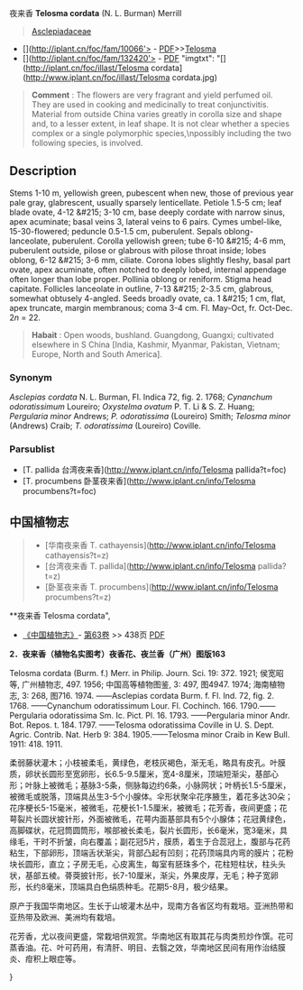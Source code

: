 夜来香 **Telosma cordata** (N. L. Burman) Merrill

> [Asclepiadaceae](http://www.iplant.cn/info/Asclepiadaceae?t=foc)
* [](http://iplant.cn/foc/fam/10066'> - [PDF](http://iplant.cn/foc/pdf/Asclepiadaceae.pdf)>>[Telosma](http://www.iplant.cn/info/Telosma?t=foc)
* [](http://iplant.cn/foc/fam/132420'> - [PDF](http://www.iplant.cn/foc/pdf/Telosma.pdf)
  "imgtxt": "[](http://iplant.cn/foc/illast/Telosma cordata](http://www.iplant.cn/foc/illast/Telosma cordata.jpg)


> **Comment** : 
> The flowers are very fragrant and yield perfumed oil. They are used in cooking and medicinally to treat conjunctivitis.
> Material from outside China varies greatly in corolla size and shape and, to a lesser extent, in leaf shape. It is not clear whether a species complex or a single polymorphic species,\npossibly including the two following species, is involved.

## Description

Stems 1-10 m, yellowish green, pubescent when new, those of previous year pale gray, glabrescent, usually sparsely lenticellate. Petiole 1.5-5 cm; leaf blade ovate, 4-12 &amp;#215; 3-10 cm, base deeply cordate with narrow sinus, apex acuminate; basal veins 3, lateral veins to 6 pairs. Cymes umbel-like, 15-30-flowered; peduncle 0.5-1.5 cm, puberulent. Sepals oblong-lanceolate, puberulent. Corolla yellowish green; tube 6-10 &amp;#215; 4-6 mm, puberulent outside, pilose or glabrous with pilose throat inside; lobes oblong, 6-12 &amp;#215; 3-6 mm, ciliate. Corona lobes slightly fleshy, basal part ovate, apex acuminate, often notched to deeply lobed, internal appendage often longer than lobe proper. Pollinia oblong or reniform. Stigma head capitate. Follicles lanceolate in outline, 7-13 &amp;#215; 2-3.5 cm, glabrous, somewhat obtusely 4-angled. Seeds broadly ovate, ca. 1 &amp;#215; 1 cm, flat, apex truncate, margin membranous; coma 3-4 cm. Fl. May-Oct, fr. Oct-Dec. 2*n* = 22.


> **Habait** : 
> Open woods, bushland. Guangdong, Guangxi; cultivated elsewhere in S China [India, Kashmir, Myanmar, Pakistan, Vietnam; Europe, North and South America].

### Synonym
*Asclepias cordata* N. L. Burman, Fl. Indica 72, fig. 2. 1768; *Cynanchum odoratissimum* Loureiro; *Oxystelma ovatum* P. T. Li & S. Z. Huang; *Pergularia minor* Andrews; *P. odoratissima* (Loureiro) Smith; *Telosma minor* (Andrews) Craib; *T. odoratissima* (Loureiro) Coville.



### Parsublist

* [T.  pallida  台湾夜来香](http://www.iplant.cn/info/Telosma pallida?t=foc)
* [T.  procumbens  卧茎夜来香](http://www.iplant.cn/info/Telosma procumbens?t=foc)

## 中国植物志

> * [华南夜来香  T.  cathayensis](http://www.iplant.cn/info/Telosma cathayensis?t=z)
> * [台湾夜来香  T.  pallida](http://www.iplant.cn/info/Telosma pallida?t=z)
> * [卧茎夜来香  T.  procumbens](http://www.iplant.cn/info/Telosma procumbens?t=z)


**夜来香 Telosma cordata",



* [《中国植物志》](http://www.iplant.cn/frps)- [第63卷](http://www.iplant.cn/frps/vol/63) >> 438页 [PDF](http://www.iplant.cn/frps/pdf/63/438.pdf)


**2．夜来香（植物名实图考）夜香花、夜兰香（广州）图版163**

Telosma cordata (Burm. f.) Merr. in Philip. Journ. Sci. 19: 372. 1921; 侯宽昭等, 广州植物志, 497. 1956; 中国高等植物图鉴, 3: 497, 图4947. 1974; 海南植物志, 3: 268, 图716. 1974. ——Asclepias cordata Burm. f. Fl. Ind. 72, fig. 2. 1768. ——Cynanchum odoratissimum Lour. Fl. Cochinch. 166. 1790.——Pergularia odoratissima Sm. Ic. Pict. Pl. 16. 1793. ——Pergularia minor Andr. Bot. Repos. t. 184. 1797. ——Telosma odoratissima Coville in U. S. Dept. Agric. Contrib. Nat. Herb 9: 384. 1905.——Telosma minor Craib in Kew Bull. 1911: 418. 1911.

柔弱藤状灌木；小枝被柔毛，黄绿色，老枝灰褐色，渐无毛，略具有皮孔。叶膜质，卵状长圆形至宽卵形，长6.5-9.5厘米，宽4-8厘米，顶端短渐尖，基部心形；叶脉上被微毛；基脉3-5条，侧脉每边约6条，小脉网状；叶柄长1.5-5厘米，被微毛或脱落，顶端具丛生3-5个小腺体。伞形状聚伞花序腋生，着花多达30朵；花序梗长5-15毫米，被微毛，花梗长1-1.5厘米，被微毛；花芳香，夜间更盛；花萼裂片长圆状披针形，外面被微毛，花萼内面基部具有5个小腺体；花冠黄绿色，高脚碟状，花冠筒圆筒形，喉部被长柔毛，裂片长圆形，长6毫米，宽3毫米，具缘毛，干时不折皱，向右覆盖；副花冠5片，膜质，着生于合蕊冠上，腹部与花药粘生，下部卵形，顶端舌状渐尖，背部凸起有凹刻；花药顶端具内弯的膜片；花粉块长圆形，直立；子房无毛，心皮离生，每室有胚珠多个，花柱短柱状，柱头头状，基部五棱。蓇葖披针形，长7-10厘米，渐尖，外果皮厚，无毛；种子宽卵形，长约8毫米，顶端具白色绢质种毛。花期5-8月，极少结果。

原产于我国华南地区。生长于山坡灌木丛中，现南方各省区均有栽培。亚洲热带和亚热带及欧洲、美洲均有栽培。

花芳香，尤以夜间更盛，常栽培供观赏。华南地区有取其花与肉类煎炒作馔。花可蒸香油。花、叶可药用，有清肝、明目、去翳之效，华南地区民间有用作治结膜炎、疳积上眼症等。



}